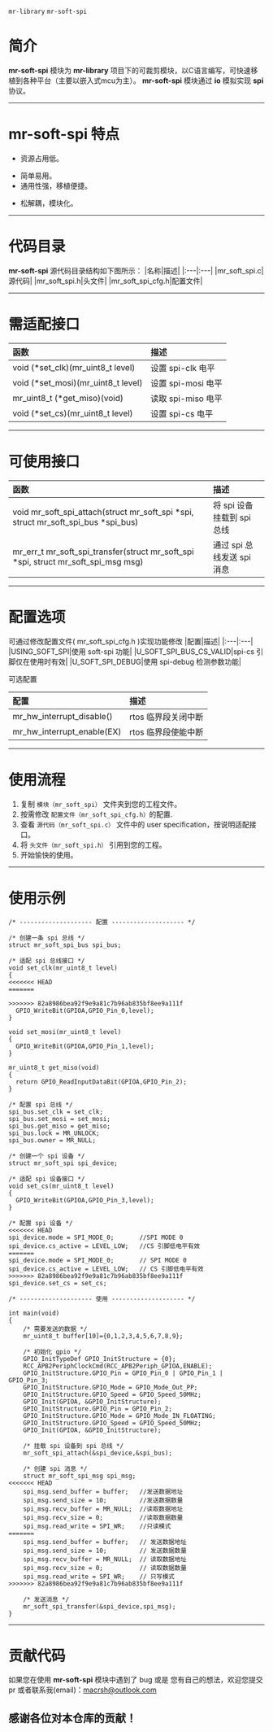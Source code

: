 ﻿`mr-library` `mr-soft-spi`
# 简介
**mr-soft-spi** 模块为 **mr-library** 项目下的可裁剪模块，以C语言编写，可快速移植到各种平台（主要以嵌入式mcu为主）。
**mr-soft-spi** 模块通过 **io** 模拟实现 **spi** 协议。


----------
# **mr-soft-spi** 特点
* 资源占用低。
- 简单易用。
- 通用性强，移植便捷。
* 松解耦，模块化。


----------

# 代码目录
**mr-soft-spi** 源代码目录结构如下图所示：
|名称|描述|
|:---|:---|
|mr_soft_spi.c|源代码|
|mr_soft_spi.h|头文件|
|mr_soft_spi_cfg.h|配置文件|


----------


# 需适配接口
|函数|描述|
|:---|:---|
|void (*set_clk)(mr_uint8_t level)|设置 spi-clk 电平|
|void (*set_mosi)(mr_uint8_t level)|设置 spi-mosi 电平|
|mr_uint8_t (*get_miso)(void)|读取 spi-miso 电平|
|void (*set_cs)(mr_uint8_t level)|设置 spi-cs 电平|


----------


# 可使用接口
|函数|描述|
|:---|:---|
|void mr_soft_spi_attach(struct mr_soft_spi *spi, struct mr_soft_spi_bus *spi_bus)|将 spi 设备挂载到 spi 总线|
|mr_err_t mr_soft_spi_transfer(struct mr_soft_spi *spi, struct mr_soft_spi_msg msg)|通过 spi 总线发送 spi 消息|


----------


# 配置选项
可通过修改配置文件( mr_soft_spi_cfg.h )实现功能修改
|配置|描述|
|:---|:---|
|USING_SOFT_SPI|使用 soft-spi 功能|
|U_SOFT_SPI_BUS_CS_VALID|spi-cs 引脚仅在使用时有效|
|U_SOFT_SPI_DEBUG|使用 spi-debug 检测参数功能|

可选配置

|配置|描述|
|:---|:---|
|mr_hw_interrupt_disable()|rtos 临界段关闭中断|
|mr_hw_interrupt_enable(EX)|rtos 临界段使能中断|


----------

# 使用流程
1. 复制 `模块（mr_soft_spi）` 文件夹到您的工程文件。
2. 按需修改 `配置文件（mr_soft_spi_cfg.h）`的配置.
3. 查看 `源代码（mr_soft_spi.c）` 文件中的 user specification，按说明适配接口。
4. 将 `头文件（mr_soft_spi.h）` 引用到您的工程。
5. 开始愉快的使用。


----------

# 使用示例
```
/* -------------------- 配置 -------------------- */

/* 创建一条 spi 总线 */
struct mr_soft_spi_bus spi_bus;

/* 适配 spi 总线接口 */
void set_clk(mr_uint8_t level)
{
<<<<<<< HEAD
=======

>>>>>>> 82a8986bea92f9e9a81c7b96ab835bf8ee9a111f
  GPIO_WriteBit(GPIOA,GPIO_Pin_0,level);
}

void set_mosi(mr_uint8_t level)
{
  GPIO_WriteBit(GPIOA,GPIO_Pin_1,level);
}

mr_uint8_t get_miso(void)
{
  return GPIO_ReadInputDataBit(GPIOA,GPIO_Pin_2);
}

/* 配置 spi 总线 */
spi_bus.set_clk = set_clk;
spi_bus.set_mosi = set_mosi;
spi_bus.get_miso = get_miso;
spi_bus.lock = MR_UNLOCK;
spi_bus.owner = MR_NULL;

/* 创建一个 spi 设备 */
struct mr_soft_spi spi_device;

/* 适配 spi 设备接口 */
void set_cs(mr_uint8_t level)
{
  GPIO_WriteBit(GPIOA,GPIO_Pin_3,level);
}

/* 配置 spi 设备 */
<<<<<<< HEAD
spi_device.mode = SPI_MODE_0;       //SPI MODE 0
spi_device.cs_active = LEVEL_LOW;   //CS 引脚低电平有效
=======
spi_device.mode = SPI_MODE_0;       // SPI MODE 0
spi_device.cs_active = LEVEL_LOW;   // CS 引脚低电平有效
>>>>>>> 82a8986bea92f9e9a81c7b96ab835bf8ee9a111f
spi_device.set_cs = set_cs;

/* -------------------- 使用 -------------------- */

int main(void)
{
    /* 需要发送的数据 */
    mr_uint8_t buffer[10]={0,1,2,3,4,5,6,7,8,9};

    /* 初始化 gpio */
    GPIO_InitTypeDef GPIO_InitStructure = {0};
    RCC_APB2PeriphClockCmd(RCC_APB2Periph_GPIOA,ENABLE);
    GPIO_InitStructure.GPIO_Pin = GPIO_Pin_0 | GPIO_Pin_1 | GPIO_Pin_3;
    GPIO_InitStructure.GPIO_Mode = GPIO_Mode_Out_PP;
    GPIO_InitStructure.GPIO_Speed = GPIO_Speed_50MHz;
    GPIO_Init(GPIOA, &GPIO_InitStructure);
    GPIO_InitStructure.GPIO_Pin = GPIO_Pin_2;
    GPIO_InitStructure.GPIO_Mode = GPIO_Mode_IN_FLOATING;
    GPIO_InitStructure.GPIO_Speed = GPIO_Speed_50MHz;
    GPIO_Init(GPIOA, &GPIO_InitStructure);
    
    /* 挂载 spi 设备到 spi 总线 */
    mr_soft_spi_attach(&spi_device,&spi_bus);
    
    /* 创建 spi 消息 */
    struct mr_soft_spi_msg spi_msg;
<<<<<<< HEAD
    spi_msg.send_buffer = buffer;   //发送数据地址
    spi_msg.send_size = 10;         //发送数据数量
    spi_msg.recv_buffer = MR_NULL;  //读取数据地址
    spi_msg.recv_size = 0;          //读取数据数量
    spi_msg.read_write = SPI_WR;    //只读模式
=======
    spi_msg.send_buffer = buffer;   // 发送数据地址
    spi_msg.send_size = 10;         // 发送数据数量
    spi_msg.recv_buffer = MR_NULL;  // 读取数据地址
    spi_msg.recv_size = 0;          // 读取数据数量
    spi_msg.read_write = SPI_WR;    // 只写模式
>>>>>>> 82a8986bea92f9e9a81c7b96ab835bf8ee9a111f
    
    /* 发送消息 */
    mr_soft_spi_transfer(&spi_device,spi_msg);
}

```

----------
# 贡献代码
如果您在使用 **mr-soft-spi** 模块中遇到了 bug 或是 您有自己的想法，欢迎您提交 pr 或者联系我(email)：macrsh@outlook.com

## 感谢各位对本仓库的贡献！